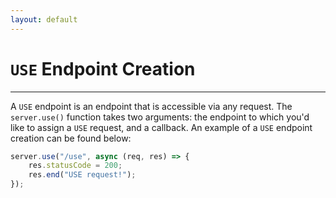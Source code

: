 ```yaml
---
layout: default
---
```

# `USE` Endpoint Creation

---
A `USE` endpoint is an endpoint that is accessible via any request.
The `server.use()` function takes two arguments: the endpoint to which you'd like to assign a `USE` request, and a callback. An example of a `USE` endpoint creation can be found below:<br>
```js
server.use("/use", async (req, res) => {
    res.statusCode = 200;
    res.end("USE request!");
});
```